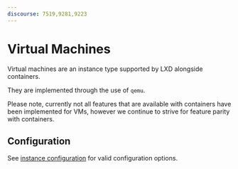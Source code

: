 ```yaml
---
discourse: 7519,9281,9223
---
```


# Virtual Machines

Virtual machines are an instance type supported by LXD alongside containers.

They are implemented through the use of `qemu`.

Please note, currently not all features that are available with containers have been implemented for VMs,
however we continue to strive for feature parity with containers.

## Configuration

See [instance configuration](instances.md) for valid configuration options.
